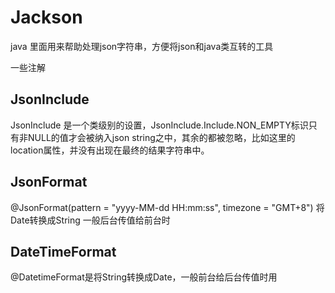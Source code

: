 # Jackson
java 里面用来帮助处理json字符串，方便将json和java类互转的工具

一些注解
 
## JsonInclude
JsonInclude  是一个类级别的设置，JsonInclude.Include.NON_EMPTY标识只有非NULL的值才会被纳入json string之中，其余的都被忽略，比如这里的location属性，并没有出现在最终的结果字符串中。

## JsonFormat
@JsonFormat(pattern = "yyyy-MM-dd HH:mm:ss", timezone = "GMT+8")  将Date转换成String  一般后台传值给前台时

## DateTimeFormat
@DatetimeFormat是将String转换成Date，一般前台给后台传值时用

